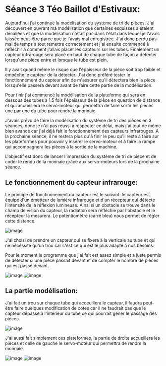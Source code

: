 #  Séance 3 Téo Baillot d'Estivaux:  

Aujourd'hui j'ai continué la modélisation du système de tri de pièces. J'ai découvert en ouvrant ma modélisation que certaines esquisses s'étaient décallées et que la modélisation n'était pas dans l'état dans lequel je l'avais laissée peut-être parce que je l'avais mal enregistrée.
J'ai donc perdu pas mal de temps à tout remettre correctement et j'ai ensuite commencé à réfléchir à comment j'allais placer les capteurs sur les tubes. Finalement un capteur infrarouge sera placé en haut de chaque tube de façon à détecter lorsqu'une pièce entre et lorsque le tube est plein.  

Il y avait quand même le risque que l'épaisseur de la pièce soit trop faible et empêche le capteur de la détecter. J'ai donc préféré tester le fonctionnement du capteur afin de m'assurer qu'il détectera bien la pièce lorsqu'elle passera devant avant de faire cette partie de la modélisation.  

Pour finir j'ai commencé la modélisation de la plateforme qui sera en dessous des tubes à 1.5 fois l'épaisseur de la pièce en question de distance et qui accueillera le servo-moteur qui permettra de faire sortir les pièces une par une du tube pour rendre la monnaie.  

J'avais prévu de faire la modélisation du système de tri des pièces en 3 séances, donc je n'ai pas réussi à respecter ce délai, mais j'ai tout de même bien avancé car j'ai déjà fait le fonctionnement des capteurs infrarouges.
A la prochaine séance, il ne restera plus qu'à finir le peu qu'il reste à faire sur les plateformes pour pouvoir y insérer le servo-moteur et à faire la rampe qui accompagnera les pièces à la sortie de la machine.  

L'objectif est donc de lancer l'impression du système de tri de pièce et de coder le rendu de la monnaie grâce aux servo-moteurs lors de la prochaine séance.

## Le fonctionnement du capteur infrarouge:
Le principe de fonctionnement du capteur est le suivant: le capteur est équipé d'un émetteur de lumière infrarouge et d'un récepteur qui détecte l'intensité de la réflexion lumineuse. Ainsi si un obstacle se trouve dans le champ de vision du capteur, la radiation sera réfléchie par l'obstacle et le récepteur la mesurera. Le potentiomètre (carré bleu) nous permet de régler cette distance.  

![image](https://user-images.githubusercontent.com/79744829/211818236-2b4bf64e-88ce-4eb5-b5ee-c8502acbbc98.png)  

J'ai choisi de prendre un capteur qui se fixera à la verticale au tube et qui ne nécéssite qu'un trou car c'est ce qui est le plus adapté à nos besoins.  

Pour le moment le programme que j'ai fait est assez simple et a juste permis de détecter si une pièce passait devant et de compter le nombre de pièces qui est passé devant.  

![image](https://user-images.githubusercontent.com/79744829/211820219-79ffd651-2c84-4607-9849-6d3ae3c8c057.png)
![image](https://user-images.githubusercontent.com/79744829/211818491-589a1d76-98bc-45a1-b73f-ec865e528ff9.png)


## La partie modélisation:  

J'ai fait un trou sur chaque tube qui acceuillera le capteur, il faudra peut-être faire quelques modification de cotes car il ne faudrait pas que le capteur dépasse à l'intérieur du tube ce qui pourrait géner le passage des pièces.  

![image](https://user-images.githubusercontent.com/79744829/211818919-d1e62945-4c36-423b-9217-3fb98299446b.png)

J'ai aussi fait simplement ces plateformes, la partie de droite accueillera les pièces et celle de gauche le servo-moteur qui permettra de rendre la monnaie.  

![image](https://user-images.githubusercontent.com/79744829/211819037-cbc6743c-c057-412f-94c8-5b277e259153.png)
![image](https://user-images.githubusercontent.com/79744829/211819264-3c017459-9d10-47b0-b0f2-821325bc3b2c.png)

